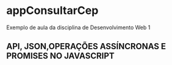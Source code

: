 # appConsultarCep
Exemplo de aula da disciplina de Desenvolvimento Web 1

## API, JSON,OPERAÇÕES ASSÍNCRONAS E PROMISES NO JAVASCRIPT

